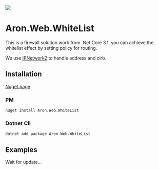 ﻿![](https://komarev.com/ghpvc/?username=aron-666&color=green)
# Aron.Web.WhiteList
This is a firewall solution work from .Net Core 3.1, you can achieve the whitelist effect by setting policy for routing.

We use [IPNetwork2](https://github.com/lduchosal/ipnetwork)  to handle address and cirb.

## Installation
[Nuget page](https://www.nuget.org/packages/Aron.Web.WhiteList/)

### PM
    nuget install Aron.Web.WhiteList

### Dotnet Cli

    dotnet add package Aron.Web.WhiteList
    
## Examples
Wait for update...


